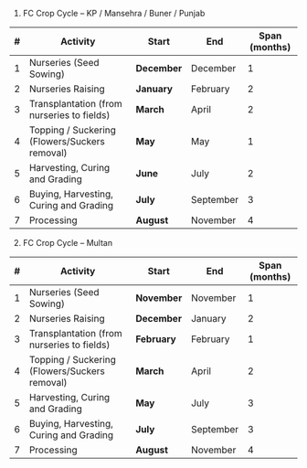 

1. FC Crop Cycle – KP / Mansehra / Buner / Punjab

| # | Activity                                      | Start        | End       | Span (months) |
| - | --------------------------------------------- | ------------ | --------- | ------------- |
| 1 | Nurseries (Seed Sowing)                       | **December** | December  | 1             |
| 2 | Nurseries Raising                             | **January**  | February  | 2             |
| 3 | Transplantation (from nurseries to fields)    | **March**    | April     | 2             |
| 4 | Topping / Suckering (Flowers/Suckers removal) | **May**      | May       | 1             |
| 5 | Harvesting, Curing and Grading                | **June**     | July      | 2             |
| 6 | Buying, Harvesting, Curing and Grading        | **July**     | September | 3             |
| 7 | Processing                                    | **August**   | November  | 4             |

2. FC Crop Cycle – Multan

| # | Activity                                      | Start        | End       | Span (months) |
| - | --------------------------------------------- | ------------ | --------- | ------------- |
| 1 | Nurseries (Seed Sowing)                       | **November** | November  | 1             |
| 2 | Nurseries Raising                             | **December** | January   | 2             |
| 3 | Transplantation (from nurseries to fields)    | **February** | February  | 1             |
| 4 | Topping / Suckering (Flowers/Suckers removal) | **March**    | April     | 2             |
| 5 | Harvesting, Curing and Grading                | **May**      | July      | 3             |
| 6 | Buying, Harvesting, Curing and Grading        | **July**     | September | 3             |
| 7 | Processing                                    | **August**   | November  | 4             |

